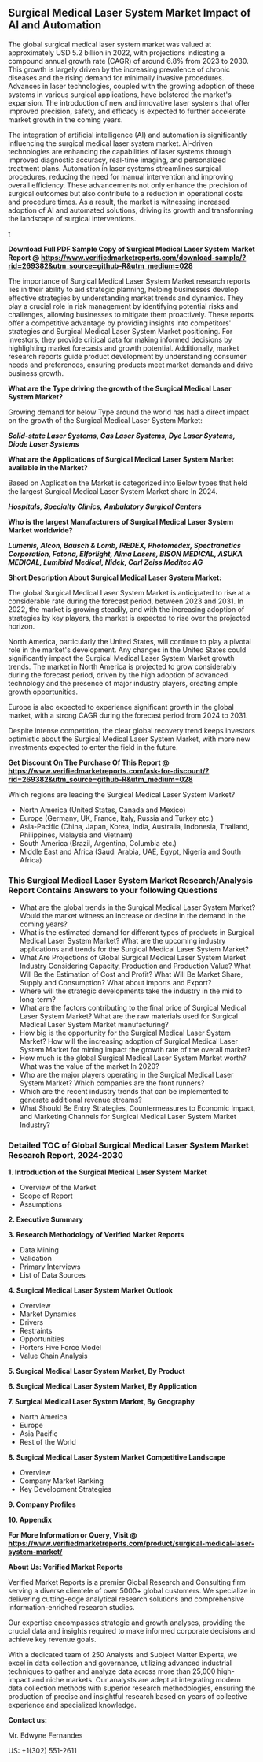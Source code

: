 <h2>Surgical Medical Laser System Market Impact of AI and Automation</h2><p>The global surgical medical laser system market was valued at approximately USD 5.2 billion in 2022, with projections indicating a compound annual growth rate (CAGR) of around 6.8% from 2023 to 2030. This growth is largely driven by the increasing prevalence of chronic diseases and the rising demand for minimally invasive procedures. Advances in laser technologies, coupled with the growing adoption of these systems in various surgical applications, have bolstered the market's expansion. The introduction of new and innovative laser systems that offer improved precision, safety, and efficacy is expected to further accelerate market growth in the coming years.</p><p>The integration of artificial intelligence (AI) and automation is significantly influencing the surgical medical laser system market. AI-driven technologies are enhancing the capabilities of laser systems through improved diagnostic accuracy, real-time imaging, and personalized treatment plans. Automation in laser systems streamlines surgical procedures, reducing the need for manual intervention and improving overall efficiency. These advancements not only enhance the precision of surgical outcomes but also contribute to a reduction in operational costs and procedure times. As a result, the market is witnessing increased adoption of AI and automated solutions, driving its growth and transforming the landscape of surgical interventions.</p>t</p><p id="" class=""><strong>Download Full PDF Sample Copy of Surgical Medical Laser System Market Report @ <a href="https://www.verifiedmarketreports.com/download-sample/?rid=269382&utm_source=github-R&utm_medium=028" target="_blank">https://www.verifiedmarketreports.com/download-sample/?rid=269382&utm_source=github-R&utm_medium=028</a></strong></p><p>The importance of&nbsp;Surgical Medical Laser System Market research reports lies in their ability to aid strategic planning, helping businesses develop effective strategies by understanding market trends and dynamics. They play a crucial role in risk management by identifying potential risks and challenges, allowing businesses to mitigate them proactively. These reports offer a competitive advantage by providing insights into competitors' strategies and Surgical Medical Laser System Market positioning. For investors, they provide critical data for making informed decisions by highlighting market forecasts and growth potential. Additionally, market research reports guide product development by understanding consumer needs and preferences, ensuring products meet market demands and drive business growth.</p><p><strong>What are the&nbsp;Type driving the growth of the Surgical Medical Laser System Market?</strong></p><p id="" class="">Growing demand for below Type around the world has had a direct impact on the growth of the Surgical Medical Laser System Market:</p><em><strong>Solid-state Laser Systems, Gas Laser Systems, Dye Laser Systems, Diode Laser Systems</strong></em></p><strong>What are the&nbsp;Applications&nbsp;of Surgical Medical Laser System Market available in the Market?</strong></p><p id="" class="">Based on Application the Market is categorized into Below types that held the largest Surgical Medical Laser System Market share In 2024.</p><em><strong>Hospitals, Specialty Clinics, Ambulatory Surgical Centers</strong></em></p><strong>Who is the largest Manufacturers of Surgical Medical Laser System Market worldwide?</strong></p><p><em><strong>Lumenis, Alcon, Bausch & Lomb, IREDEX, Photomedex, Spectranetics Corporation, Fotona, Elforlight, Alma Lasers, BISON MEDICAL, ASUKA MEDICAL, Lumibird Medical, Nidek, Carl Zeiss Meditec AG</strong></em></p><p id="" class=""><strong>Short Description About Surgical Medical Laser System Market:</strong></p><p>The global Surgical Medical Laser System Market is anticipated to rise at a considerable rate during the forecast period, between 2023 and 2031. In 2022, the market is growing steadily, and with the increasing adoption of strategies by key players, the market is expected to rise over the projected horizon.</p><p>North America, particularly the United States, will continue to play a pivotal role in the market's development. Any changes in the United States could significantly impact the Surgical Medical Laser System Market growth trends. The market in North America is projected to grow considerably during the forecast period, driven by the high adoption of advanced technology and the presence of major industry players, creating ample growth opportunities.</p><p>Europe is also expected to experience significant growth in the global market, with a strong CAGR during the forecast period from 2024 to 2031.</p><p>Despite intense competition, the clear global recovery trend keeps investors optimistic about the Surgical Medical Laser System Market, with more new investments expected to enter the field in the future.</p><p id="" class=""><strong>Get Discount On The Purchase Of This Report @ <a href="https://www.verifiedmarketreports.com/ask-for-discount/?rid=269382&utm_source=github-R&utm_medium=028" target="_blank">https://www.verifiedmarketreports.com/ask-for-discount/?rid=269382&utm_source=github-R&utm_medium=028</a></strong></p>Which regions are leading the Surgical Medical Laser System Market?</p><ul><li>North America (United States, Canada and Mexico)</li><li>Europe (Germany, UK, France, Italy, Russia and Turkey etc.)</li><li>Asia-Pacific (China, Japan, Korea, India, Australia, Indonesia, Thailand, Philippines, Malaysia and Vietnam)</li><li>South America (Brazil, Argentina, Columbia etc.)</li><li>Middle East and Africa (Saudi Arabia, UAE, Egypt, Nigeria and South Africa)</li></ul><h3 id="" class="">This Surgical Medical Laser System Market Research/Analysis Report Contains Answers to your following Questions</h3><ul><li>What are the global trends in the Surgical Medical Laser System Market? Would the market witness an increase or decline in the demand in the coming years?</li><li>What is the estimated demand for different types of products in Surgical Medical Laser System Market? What are the upcoming industry applications and trends for the Surgical Medical Laser System Market?</li><li>What Are Projections of Global Surgical Medical Laser System Market Industry Considering Capacity, Production and Production Value? What Will Be the Estimation of Cost and Profit? What Will Be Market Share, Supply and Consumption? What about imports and Export?</li><li>Where will the strategic developments take the industry in the mid to long-term?</li><li>What are the factors contributing to the final price of Surgical Medical Laser System Market? What are the raw materials used for Surgical Medical Laser System Market manufacturing?</li><li>How big is the opportunity for the Surgical Medical Laser System Market? How will the increasing adoption of Surgical Medical Laser System Market for mining impact the growth rate of the overall market?</li><li>How much is the global Surgical Medical Laser System Market worth? What was the value of the market In 2020?</li><li>Who are the major players operating in the Surgical Medical Laser System Market? Which companies are the front runners?</li><li>Which are the recent industry trends that can be implemented to generate additional revenue streams?</li><li>What Should Be Entry Strategies, Countermeasures to Economic Impact, and Marketing Channels for Surgical Medical Laser System Market Industry?</li></ul><h3 id="" class="">Detailed TOC of Global Surgical Medical Laser System Market Research Report, 2024-2030</h3><p id="" class=""><strong>1. Introduction of the Surgical Medical Laser System Market</strong></p><ul><li>Overview of the Market</li><li>Scope of Report</li><li>Assumptions</li></ul><p id="" class=""><strong>2. Executive Summary</strong></p><p id="" class=""><strong>3. Research Methodology of Verified Market Reports</strong></p><ul><li>Data Mining</li><li>Validation</li><li>Primary Interviews</li><li>List of Data Sources</li></ul><p id="" class=""><strong>4. Surgical Medical Laser System Market Outlook</strong></p><ul><li>Overview</li><li>Market Dynamics</li><li>Drivers</li><li>Restraints</li><li>Opportunities</li><li>Porters Five Force Model</li><li>Value Chain Analysis</li></ul><p id="" class=""><strong>5. Surgical Medical Laser System Market, By Product</strong></p><p id="" class=""><strong>6. Surgical Medical Laser System Market, By Application</strong></p><p id="" class=""><strong>7. Surgical Medical Laser System Market, By Geography</strong></p><ul><li>North America</li><li>Europe</li><li>Asia Pacific</li><li>Rest of the World</li></ul><p id="" class=""><strong>8. Surgical Medical Laser System Market Competitive Landscape</strong></p><ul><li>Overview</li><li>Company Market Ranking</li><li>Key Development Strategies</li></ul><p id="" class=""><strong>9. Company Profiles</strong></p><p id="" class=""><strong>10. Appendix</strong></p><p id="" class=""><strong>For More Information or Query, Visit @ <a href="https://www.verifiedmarketreports.com/product/surgical-medical-laser-system-market/" target="_blank">https://www.verifiedmarketreports.com/product/surgical-medical-laser-system-market/</a></strong></p><p id="" class=""><strong>About Us: Verified Market Reports</strong></p><p id="" class="">Verified Market Reports is a premier Global Research and Consulting firm serving a diverse clientele of over 5000+ global customers. We specialize in delivering cutting-edge analytical research solutions and comprehensive information-enriched research studies.</p><p id="" class="">Our expertise encompasses strategic and growth analyses, providing the crucial data and insights required to make informed corporate decisions and achieve key revenue goals.</p><p id="" class="">With a dedicated team of 250 Analysts and Subject Matter Experts, we excel in data collection and governance, utilizing advanced industrial techniques to gather and analyze data across more than 25,000 high-impact and niche markets. Our analysts are adept at integrating modern data collection methods with superior research methodologies, ensuring the production of precise and insightful research based on years of collective experience and specialized knowledge.</p><p id="" class=""><strong>Contact us:</strong></p><p id="" class="">Mr. Edwyne Fernandes</p><p id="" class="">US: +1(302) 551-2611</p>